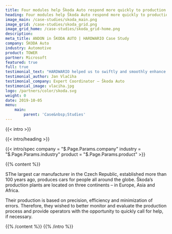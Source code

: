 ```yaml
---
title: Four modules help Škoda Auto respond more quickly to production problems
heading: Four modules help Škoda Auto respond more quickly to production problems
image_main: /case-studies/skoda_main.png
image_grid: /case-studies/skoda_grid.png
image_grid_home: /case-studies/skoda_grid-home.png
description:
meta_title: ANDON in ŠKODA AUTO | HARDWARIO Case Study
company: ŠKODA Auto
industry: Automotive
product: TOWER
partner: Microsoft
featured: true
full: true
testimonial_text: "HARDWARIO helped us to swiftly and smoothly enhance our production process with a solution to monitor the current state of production lines and easily check whether any operator needs help."
testimonial_author: Jan Vlačiha
testimonial_company: Expert Coordinator – Škoda Auto
testimonial_image: vlaciha.jpg
logo: /partners/color/skoda.svg
weight: 0
date: 2019-10-05
menu:
    main:
        parent: 'Case&nbsp;Studies'
---
```


{{< intro >}}

{{< intro/heading >}}

{{< intro/spec company = "$.Page.Params.company" industry = "$.Page.Params.industry" product = "$.Page.Params.product" >}}

{{% content %}}

SThe largest car manufacturer in the Czech Republic, established more than 100 years ago, produces cars for people all around the globe. Škoda’s production plants are located on three continents – in Europe, Asia and Africa.

Their production is based on precision, efficiency and minimization of errors. Therefore, they wished to better monitor and evaluate the production process and provide operators with the opportunity to quickly call for help, if necessary.

{{% /content %}}
{{% /intro %}}
